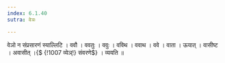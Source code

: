 ```yaml
---
index: 6.1.40
sutra: वेञः

---
```

 वेञो न संप्रसारणं स्याल्लिटि । ववौ । ववतुः । ववुः । वविथ । ववाथ । ववे । वाता । ऊयात् । वासीष्ट । अवासीत् ।{$ {!1007 व्येञ्!} संवरणे$} । व्ययति ॥ 